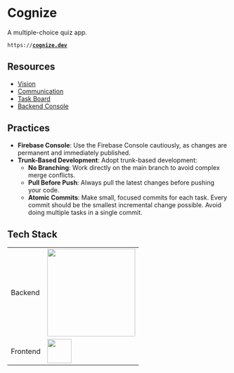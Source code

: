 # Cognize

A multiple-choice quiz app.

<code>https://[**cognize.dev**](https://cognize.dev)</code>

## Resources

- [Vision](https://www.figma.com/file/o8nVtiRSoGotVulcORqV5a/Cognize)
- [Communication](https://discord.com/channels/@me/1161414898853609652)
- [Task Board](https://github.com/users/jorahty/projects/3)
- [Backend Console](https://console.firebase.google.com/project/cognize-783b6)

## Practices

- **Firebase Console**: Use the Firebase Console cautiously, as changes are permanent and immediately published.
- **Trunk-Based Development**: Adopt trunk-based development:
  - **No Branching**: Work directly on the main branch to avoid complex merge conflicts.
  - **Pull Before Push**: Always pull the latest changes before pushing your code.
  - **Atomic Commits**: Make small, focused commits for each task. Every commit should be the smallest incremental change possible. Avoid doing multiple tasks in a single commit.

## Tech Stack

<table>
  <tr>
    <td>Backend</td>
    <td>
      <img width="200" src="https://cdn.jorahty.repl.co/firebase_logo.svg" />
    </td>
  </tr>
  <tr>
    <td>Frontend</td>
    <td>
      <img height="55" src="https://storage.googleapis.com/cms-storage-bucket/847ae81f5430402216fd.svg" />
    </td>
  </tr>
</table>
